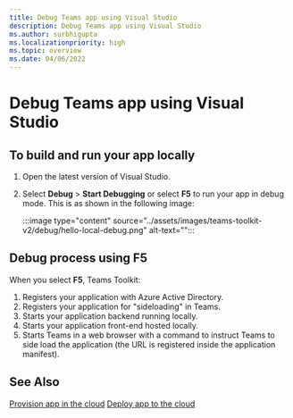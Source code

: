 ```yaml
---
title: Debug Teams app using Visual Studio
description: Debug Teams app using Visual Studio
ms.author: surbhigupta
ms.localizationpriority: high
ms.topic: overview
ms.date: 04/06/2022
---
```


# Debug Teams app using Visual Studio

## To build and run your app locally

1. Open the latest version of Visual Studio.
1. Select **Debug** > **Start Debugging** or select **F5** to run your app in debug mode. This is as shown in the following image:

    :::image type="content" source="../assets/images/teams-toolkit-v2/debug/hello-local-debug.png" alt-text="":::    

## Debug process using F5

When you select **F5**, Teams Toolkit:

 1. Registers your application with Azure Active Directory.
 1. Registers your application for "sideloading" in Teams.
 1. Starts your application backend running locally.
 1. Starts your application front-end hosted locally.
 1. Starts Teams in a web browser with a command to instruct Teams to side load the application (the URL is registered inside the application manifest).

## See Also

[Provision app in the cloud](provision-to-cloud.md)
[Deploy app to the cloud](deploy-to-cloud.md)